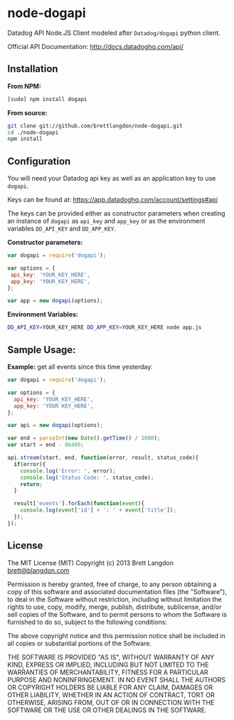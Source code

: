 node-dogapi
===========

Datadog API Node.JS Client modeled after `Datadog/dogapi` python client.

Official API Documentation: http://docs.datadoghq.com/api/

## Installation

**From NPM:**
```bash
[sudo] npm install dogapi
```

**From source:**
```bash
git clone git://github.com/brettlangdon/node-dogapi.git
cd ./node-dogapi
npm install
```

## Configuration

You will need your Datadog api key as well as an application key to use `dogapi`.

Keys can be found at: https://app.datadoghq.com/account/settings#api

The keys can be provided either as constructor parameters when creating an instance of `dogapi`
as `api_key` and `app_key` or as the environment variables `DD_API_KEY` and `DD_APP_KEY`.

**Constructor parameters:**
```javascript
var dogapi = require('dogapi');

var options = {
 api_key: 'YOUR_KEY_HERE',
 app_key: 'YOUR_KEY_HERE',
};

var app = new dogapi(options);
```

**Environment Variables:**
```bash
DD_API_KEY=YOUR_KEY_HERE DD_APP_KEY=YOUR_KEY_HERE node app.js
```

## Sample Usage:

**Example:** get all events since this time yesterday:
```javascript
var dogapi = require('dogapi');

var options = {
  api_key: 'YOUR_KEY_HERE',
  app_key: 'YOUR KEY_HERE',
};

var api = new dogapi(options);

var end = parseInt(new Date().getTime() / 1000);
var start = end - 86400;

api.stream(start, end, function(error, result, status_code){
  if(error){
    console.log('Error: ', error);
    console.log('Status Code: ', status_code);
    return;
  }

  result['events'].forEach(function(event){
    console.log(event['id'] + ': ' + event['title']);
  });
});
```


## License

The MIT License (MIT)
Copyright (c) 2013 Brett Langdon <brett@blangdon.com>

Permission is hereby granted, free of charge, to any person obtaining a copy of this software and associated documentation files (the "Software"), to deal in the Software without restriction, including without limitation the rights to use, copy, modify, merge, publish, distribute, sublicense, and/or sell copies of the Software, and to permit persons to whom the Software is furnished to do so, subject to the following conditions:

The above copyright notice and this permission notice shall be included in all copies or substantial portions of the Software.

THE SOFTWARE IS PROVIDED "AS IS", WITHOUT WARRANTY OF ANY KIND, EXPRESS OR IMPLIED, INCLUDING BUT NOT LIMITED TO THE WARRANTIES OF MERCHANTABILITY, FITNESS FOR A PARTICULAR PURPOSE AND NONINFRINGEMENT. IN NO EVENT SHALL THE AUTHORS OR COPYRIGHT HOLDERS BE LIABLE FOR ANY CLAIM, DAMAGES OR OTHER LIABILITY, WHETHER IN AN ACTION OF CONTRACT, TORT OR OTHERWISE, ARISING FROM, OUT OF OR IN CONNECTION WITH THE SOFTWARE OR THE USE OR OTHER DEALINGS IN THE SOFTWARE.

